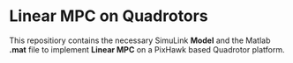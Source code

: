 # Linear MPC on Quadrotors 

This repositiory contains the necessary SimuLink **Model** and the Matlab **.mat** file to implement **Linear MPC** on a PixHawk based Quadrotor platform.
